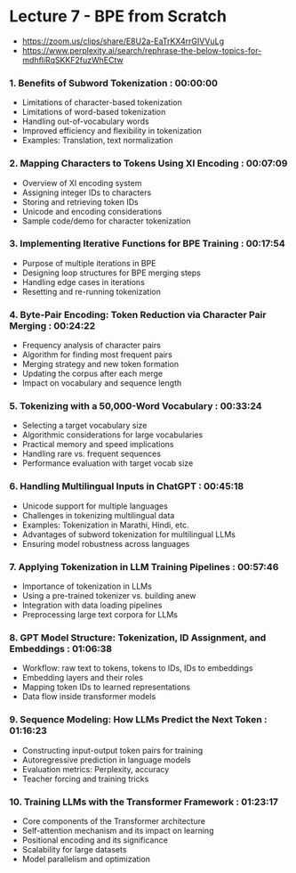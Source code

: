 # Lecture 7 - BPE from Scratch

- https://zoom.us/clips/share/E8U2a-EaTrKX4rrGIVVuLg
- https://www.perplexity.ai/search/rephrase-the-below-topics-for-mdhfliRqSKKF2fuzWhECtw

### 1. Benefits of Subword Tokenization : 00:00:00

- Limitations of character-based tokenization
- Limitations of word-based tokenization
- Handling out-of-vocabulary words
- Improved efficiency and flexibility in tokenization
- Examples: Translation, text normalization

### 2. Mapping Characters to Tokens Using XI Encoding : 00:07:09

- Overview of XI encoding system
- Assigning integer IDs to characters
- Storing and retrieving token IDs
- Unicode and encoding considerations
- Sample code/demo for character tokenization

### 3. Implementing Iterative Functions for BPE Training : 00:17:54

- Purpose of multiple iterations in BPE
- Designing loop structures for BPE merging steps
- Handling edge cases in iterations
- Resetting and re-running tokenization

### 4. Byte-Pair Encoding: Token Reduction via Character Pair Merging : 00:24:22

- Frequency analysis of character pairs
- Algorithm for finding most frequent pairs
- Merging strategy and new token formation
- Updating the corpus after each merge
- Impact on vocabulary and sequence length

### 5. Tokenizing with a 50,000-Word Vocabulary : 00:33:24

- Selecting a target vocabulary size
- Algorithmic considerations for large vocabularies
- Practical memory and speed implications
- Handling rare vs. frequent sequences
- Performance evaluation with target vocab size

### 6. Handling Multilingual Inputs in ChatGPT : 00:45:18

- Unicode support for multiple languages
- Challenges in tokenizing multilingual data
- Examples: Tokenization in Marathi, Hindi, etc.
- Advantages of subword tokenization for multilingual LLMs
- Ensuring model robustness across languages

### 7. Applying Tokenization in LLM Training Pipelines : 00:57:46

- Importance of tokenization in LLMs
- Using a pre-trained tokenizer vs. building anew
- Integration with data loading pipelines
- Preprocessing large text corpora for LLMs

### 8. GPT Model Structure: Tokenization, ID Assignment, and Embeddings : 01:06:38

- Workflow: raw text to tokens, tokens to IDs, IDs to embeddings
- Embedding layers and their roles
- Mapping token IDs to learned representations
- Data flow inside transformer models

### 9. Sequence Modeling: How LLMs Predict the Next Token : 01:16:23

- Constructing input-output token pairs for training
- Autoregressive prediction in language models
- Evaluation metrics: Perplexity, accuracy
- Teacher forcing and training tricks

### 10. Training LLMs with the Transformer Framework : 01:23:17

- Core components of the Transformer architecture
- Self-attention mechanism and its impact on learning
- Positional encoding and its significance
- Scalability for large datasets
- Model parallelism and optimization

